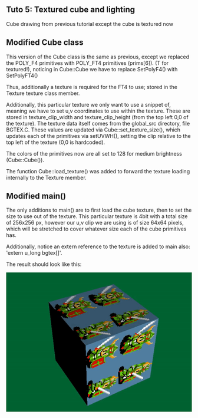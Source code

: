 ## Tuto 5: Textured cube and lighting

Cube drawing from previous tutorial except the cube is textured now

## Modified Cube class
This version of the Cube class is the same as previous, except
we replaced the POLY_F4 primitives with POLY_FT4 primitives (prims[6]).
(T for textured!), noticing in Cube::Cube we have to replace SetPolyF4()
with SetPolyFT4()

Thus, additionally a texture is required for the FT4 to use; stored in
the Texture texture class member.

Additionally, this particular texture we only want to use a snippet of,
meaning we have to set u,v coordinates to use within the texture.
These are stored in texture_clip_width and texture_clip_height (from
the top left 0,0 of the texture). The texture data itself comes
from the global_src directory, file BGTEX.C. These values
are updated via Cube::set_texture_size(), which updates each
of the primitives via setUVWH(), setting the clip relative to the top
left of the texture (0,0 is hardcoded).

The colors of the primitives now are all set to 128 for medium brightness
(Cube::Cube()).

The function Cube::load_texture() was added to forward the texture loading
internally to the Texture member.

## Modified main()
The only additions to main() are to first load the cube texture, then
to set the size to use out of the texture. This
particular texture is 4bit with a total size of 256x256 px, however our
u,v clip we are using is of size 64x64 pixels, which will be stretched to
cover whatever size each of the cube primitives has.

Additionally, notice an extern reference to the texture is added to main
also: 'extern u_long bgtex[]'.

The result should look like this:

![Missing Screenshot](./screenshot.gif "Tuto5 screenshot")

